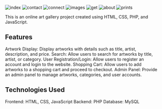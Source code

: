 ![index](https://github.com/1234SWatiPant/Art-gallery/assets/125669642/fe00ffa1-3c00-49d8-a003-640c05c1f3e9)
![contact](https://github.com/1234SWatiPant/Art-gallery/assets/125669642/ce440d72-8677-4068-b2f5-11a52b27e5d0)
![connect](https://github.com/1234SWatiPant/Art-gallery/assets/125669642/c5b6c335-b1a4-48fc-8574-7d82fffa4986)
![images](https://github.com/1234SWatiPant/Art-gallery/assets/125669642/e0292b84-0864-432a-bf67-3074e1a7ce66)
![get](https://github.com/1234SWatiPant/Art-gallery/assets/125669642/e16ee8fc-9aad-4a49-9a2a-90fc37764963)
![about](https://github.com/1234SWatiPant/Art-gallery/assets/125669642/4a4254ce-5dc9-455f-9423-79febdcdd052)
![prints](https://github.com/1234SWatiPant/Art-gallery/assets/125669642/adf8ab71-a724-4b88-8e8f-68e64330da42)

This is an online art gallery project created using HTML, CSS, PHP, and JavaScript.

## Features
Artwork Display: Display artworks with details such as title, artist, description, and price.
Search: Allow users to search for artworks by title, artist, or category.
User Registration/Login: Allow users to register an account and login to the website.
Shopping Cart: Allow users to add artworks to a shopping cart and proceed to checkout.
Admin Panel: Provide an admin panel to manage artworks, categories, and user accounts.

## Technologies Used
Frontend: HTML, CSS, JavaScript
Backend: PHP
Database: MySQL
